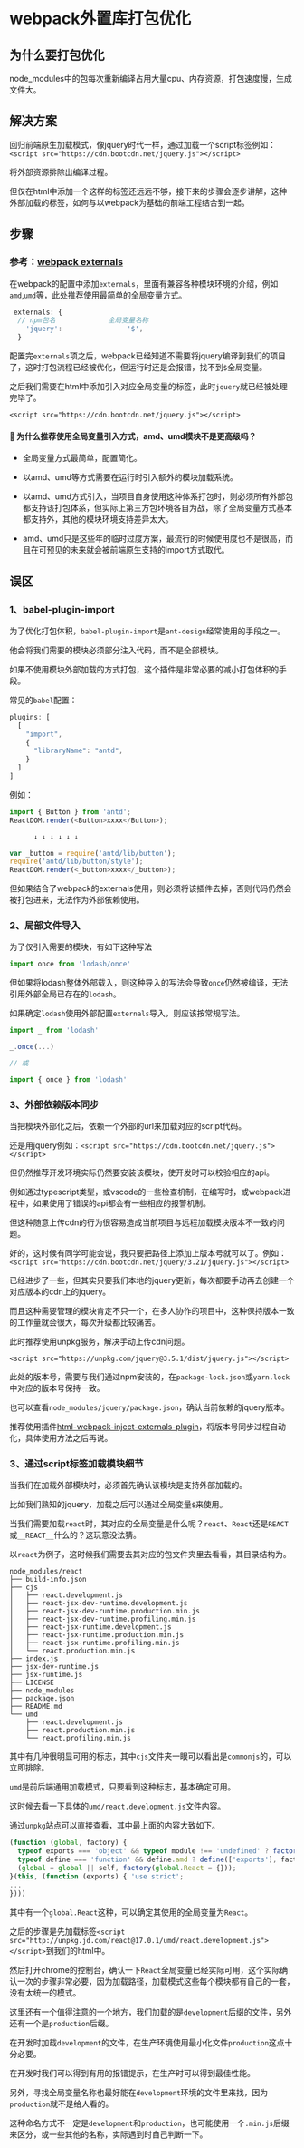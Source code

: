 # webpack外置库打包优化

## 为什么要打包优化

node_modules中的包每次重新编译占用大量cpu、内存资源，打包速度慢，生成文件大。

## 解决方案

回归前端原生加载模式，像jquery时代一样，通过加载一个script标签例如：`<script src="https://cdn.bootcdn.net/jquery.js"></script>`

将外部资源排除出编译过程。

但仅在html中添加一个这样的标签还远远不够，接下来的步骤会逐步讲解，这种外部加载的标签，如何与以webpack为基础的前端工程结合到一起。

## 步骤

### 参考：[webpack externals](https://webpack.js.org/configuration/externals/)

在webpack的配置中添加`externals`，里面有兼容各种模块环境的介绍，例如`amd`,`umd`等，此处推荐使用最简单的全局变量方式。

```javascript
 externals: {
  // npm包名             全局变量名称
    'jquery':                '$',
  }
```

配置完`externals`项之后，webpack已经知道不需要将jquery编译到我们的项目了，这时打包流程已经被优化，但运行时还是会报错，找不到`$`全局变量。

之后我们需要在html中添加引入对应全局变量的标签，此时`jquery`就已经被处理完毕了。

`<script src="https://cdn.bootcdn.net/jquery.js"></script>`

#### 🧐 为什么推荐使用全局变量引入方式，amd、umd模块不是更高级吗？

* 全局变量方式最简单，配置简化。

* 以amd、umd等方式需要在运行时引入额外的模块加载系统。

* 以amd、umd方式引入，当项目自身使用这种体系打包时，则必须所有外部包都支持该打包体系，但实际上第三方包环境各自为战，除了全局变量方式基本都支持外，其他的模块环境支持差异太大。

* amd、umd只是这些年的临时过度方案，最流行的时候使用度也不是很高，而且在可预见的未来就会被前端原生支持的import方式取代。

## 误区

### 1、babel-plugin-import

为了优化打包体积，`babel-plugin-import`是`ant-design`经常使用的手段之一。

他会将我们需要的模块必须部分注入代码，而不是全部模块。

如果不使用模块外部加载的方式打包，这个插件是非常必要的减小打包体积的手段。

常见的`babel`配置：

```typescript
plugins: [
  [
    "import",
    {
      "libraryName": "antd",
    }
  ]
]
```

例如：

```javascript
import { Button } from 'antd';
ReactDOM.render(<Button>xxxx</Button>);

      ↓ ↓ ↓ ↓ ↓ ↓

var _button = require('antd/lib/button');
require('antd/lib/button/style');
ReactDOM.render(<_button>xxxx</_button>);
```

但如果结合了webpack的externals使用，则必须将该插件去掉，否则代码仍然会被打包进来，无法作为外部依赖使用。

### 2、局部文件导入

为了仅引入需要的模块，有如下这种写法

```javascript
import once from 'lodash/once'
```

但如果将lodash整体外部载入，则这种导入的写法会导致`once`仍然被编译，无法引用外部全局已存在的`lodash`。

如果确定`lodash`使用外部配置`externals`导入，则应该按常规写法。

```javascript
import _ from 'lodash'

_.once(...)

// 或
```

```javascript
import { once } from 'lodash'
```

### 3、外部依赖版本同步

当把模块外部化之后，依赖一个外部的url来加载对应的script代码。

还是用jquery例如：`<script src="https://cdn.bootcdn.net/jquery.js"></script>`

但仍然推荐开发环境实际仍然要安装该模块，使开发时可以校验相应的api。

例如通过typescript类型，或vscode的一些检查机制，在编写时，或webpack进程中，如果使用了错误的api都会有一些相应的报警机制。

但这种随意上传cdn的行为很容易造成当前项目与远程加载模块版本不一致的问题。

好的，这时候有同学可能会说，我只要把路径上添加上版本号就可以了。例如：
`<script src="https://cdn.bootcdn.net/jquery/3.21/jquery.js"></script>`

已经进步了一些，但其实只要我们本地的jquery更新，每次都要手动再去创建一个对应版本的cdn上的jquery。

而且这种需要管理的模块肯定不只一个，在多人协作的项目中，这种保持版本一致的工作量就会很大，每次升级都比较痛苦。

此时推荐使用unpkg服务，解决手动上传cdn问题。

`<script src="https://unpkg.com/jquery@3.5.1/dist/jquery.js"></script>`

此处的版本号，需要与我们通过npm安装的，在`package-lock.json`或`yarn.lock`中对应的版本号保持一致。

也可以查看`node_modules/jquery/package.json`，确认当前依赖的jquery版本。

推荐使用插件[html-webpack-inject-externals-plugin](https://www.npmjs.com/package/html-webpack-inject-externals-plugin)，将版本号同步过程自动化，具体使用方法之后再说。

### 3、通过script标签加载模块细节

当我们在加载外部模块时，必须首先确认该模块是支持外部加载的。

比如我们熟知的jquery，加载之后可以通过全局变量`$`来使用。

当我们需要加载`react`时，其对应的全局变量是什么呢？`react`、`React`还是`REACT`或`__REACT__`什么的？这玩意没法猜。

以`react`为例子，这时候我们需要去其对应的包文件夹里去看看，其目录结构为。

```
node_modules/react
├── build-info.json
├── cjs
│   ├── react.development.js
│   ├── react-jsx-dev-runtime.development.js
│   ├── react-jsx-dev-runtime.production.min.js
│   ├── react-jsx-dev-runtime.profiling.min.js
│   ├── react-jsx-runtime.development.js
│   ├── react-jsx-runtime.production.min.js
│   ├── react-jsx-runtime.profiling.min.js
│   └── react.production.min.js
├── index.js
├── jsx-dev-runtime.js
├── jsx-runtime.js
├── LICENSE
├── node_modules
├── package.json
├── README.md
└── umd
    ├── react.development.js
    ├── react.production.min.js
    └── react.profiling.min.js
```

其中有几种很明显可用的标志，其中`cjs`文件夹一眼可以看出是`commonjs`的，可以立即排除。

`umd`是前后端通用加载模式，只要看到这种标志，基本确定可用。

这时候去看一下具体的`umd/react.development.js`文件内容。

通过`unpkg`站点可以直接查看，其中最上面的内容大致如下。

```javascript
(function (global, factory) {
  typeof exports === 'object' && typeof module !== 'undefined' ? factory(exports) :
  typeof define === 'function' && define.amd ? define(['exports'], factory) :
  (global = global || self, factory(global.React = {}));
}(this, (function (exports) { 'use strict';
...
})))
```

其中有一个`global.React`这种，可以确定其使用的全局变量为`React`。

之后的步骤是先加载标签`<script src="http://unpkg.jd.com/react@17.0.1/umd/react.development.js"></script>`到我们的html中。

然后打开chrome的控制台，确认一下`React`全局变量已经实际可用，这个实际确认一次的步骤非常必要，因为加载路径，加载模式这些每个模块都有自己的一套，没有太统一的模式。

这里还有一个值得注意的一个地方，我们加载的是`development`后缀的文件，另外还有一个是`production`后缀。

在开发时加载`development`的文件，在生产环境使用最小化文件`production`这点十分必要。

在开发时我们可以得到有用的报错提示，在生产时可以得到最佳性能。

另外，寻找全局变量名称也最好能在`development`环境的文件里来找，因为`production`就不是给人看的。

这种命名方式不一定是`development`和`production`，也可能使用一个`.min.js`后缀来区分，或一些其他的名称，实际遇到时自己判断一下。
